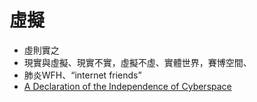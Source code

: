 # 虛擬



* 虛則實之
* 現實與虛擬、現實不實，虛擬不虛、實體世界，賽博空間、
* 肺炎WFH、“internet friends”
* [A Declaration of the Independence of Cyberspace](https://www.eff.org/cyberspace-independence)

